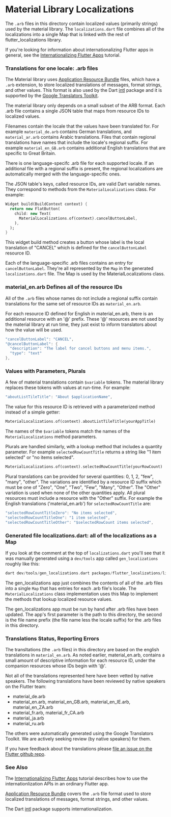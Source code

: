 # Material Library Localizations

The `.arb` files in this directory contain localized values (primarily
strings) used by the material library.  The `localizations.dart` file
combines all of the localizations into a single Map that is
linked with the rest of flutter_localizations library.

If you're looking for information about internationalizing Flutter
apps in general, see the
[Internationalizing Flutter Apps](https://flutter.io/tutorials/internationalization/) tutorial.


### Translations for one locale: .arb files

The Material library uses
[Application Resource Bundle](https://code.google.com/p/arb/wiki/ApplicationResourceBundleSpecification)
files, which have a `.arb` extension, to store localized translations
of messages, format strings, and other values. This format is also
used by the Dart [intl](https://pub.dartlang.org/packages/intl)
package and it is supported by the
[Google Translators Toolkit](https://translate.google.com/toolkit).

The material library only depends on a small subset of the ARB format.
Each .arb file contains a single JSON table that maps from resource
IDs to localized values.

Filenames contain the locale that the values have been translated
for. For example `material_de.arb` contains German translations, and
`material_ar.arb` contains Arabic translations. Files that contain
regional translations have names that include the locale's regional
suffix. For example `material_en_GB.arb` contains additional English
translations that are specific to Great Britain.

There is one language-specifc .arb file for each supported locale. If
an additional file with a regional suffix is present, the regional
localizations are automatically merged with the language-specific ones.

The JSON table's keys, called resource IDs, are valid Dart variable
names. They correspond to methods from the `MaterialLocalizations`
class. For example:

```dart
Widget build(BuildContext context) {
  return new FlatButton(
    child: new Text(
      MaterialLocalizations.of(context).cancelButtonLabel,
    ),
  );
}
```

This widget build method creates a button whose label is the local
translation of "CANCEL" which is defined for the `cancelButtonLabel`
resource ID.

Each of the language-specific .arb files contains an entry for
`cancelButtonLabel`. They're all represented by the `Map` in the
generated `localizations.dart` file. The Map is used by the
MaterialLocalizations class.


### material_en.arb Defines all of the resource IDs

All of the `.arb` files whose names do not include a regional suffix
contain translations for the same set of resource IDs as
`material_en.arb`.

For each resource ID defined for English in material_en.arb, there is
an additional resource with an '@' prefix. These '@' resources are not
used by the material library at run time, they just exist to inform
translators about how the value will be used.

```dart
"cancelButtonLabel": "CANCEL",
"@cancelButtonLabel": {
  "description": "The label for cancel buttons and menu items.",
  "type": "text"
},
```


### Values with Parameters, Plurals

A few of material translations contain `$variable` tokens. The
material library replaces these tokens with values at run-time. For
example:

```dart
"aboutListTileTitle": "About $applicationName",
```

The value for this resource ID is retrieved with a parameterized
method instead of a simple getter:

```dart
MaterialLocalizations.of(context).aboutListTileTitle(yourAppTitle)
```

The names of the `$variable` tokens match the names of the
`MaterialLocalizations` method parameters.


Plurals are handled similarly, with a lookup method that includes a
quantity parameter. For example `selectedRowCountTitle` returns a
string like "1 item selected" or "no items selected".

```dart
MaterialLocalizations.of(context).selectedRowCountTitle(yourRowCount)
```

Plural translations can be provided for several quantities: 0, 1, 2,
"few", "many", "other". The variations are identified by a resource ID
suffix which must be one of "Zero", "One", "Two", "Few", "Many",
"Other". The "Other" variation is used when none of the other
quantities apply. All plural resources must include a resource with
the "Other" suffix. For example the English translations
('material_en.arb') for `selectedRowCountTitle` are:

```dart
"selectedRowCountTitleZero": "No items selected",
"selectedRowCountTitleOne": "1 item selected",
"selectedRowCountTitleOther": "$selectedRowCount items selected",
```


### Generated file localizations.dart: all of the localizations as a Map

If you look at the comment at the top of `localizations.dart` you'll
see that it was manually generated using a `dev/tools` app called
`gen_localizations` roughly like this:

```dart
dart dev/tools/gen_localizations.dart packages/flutter_localizations/lib/src/l10n material
```

The gen_localizations app just combines the contents of all of the
.arb files into a single `Map` that has entries for each .arb
file's locale. The `MaterialLocalizations` class implementation uses
this Map to implement the methods that lookup localized resource
values.

The gen_localizations app must be run by hand after .arb files have
been updated. The app's first parameter is the path to this directory,
the second is the file name prefix (the file name less the locale
suffix) for the .arb files in this directory.


### Translations Status, Reporting Errors

The transltations (the `.arb` files) in this directory are based on
the english translations in `material_en.arb`. As noted earlier,
material_en.arb, contains a small amount of descriptive information
for each resource ID, under the companion resources whose IDs begin
with '@'.

Not all of the translations represented here have been vetted by
native speakers. The following translations have been reviewed by
native speakers on the Flutter team:

*  material_de.arb
*  material_en.arb, material_en_GB.arb, material_en_IE.arb, material_en_ZA.arb
*  material_fr.arb, material_fr_CA.arb
*  material_ja.arb
*  material_ru.arb

The others were automatically generated using the Google Translators
Toolkit. We are actively seeking review (by native speakers) for them.

If you have feedback about the translations please
[file an issue on the Flutter github repo](https://github.com/flutter/flutter/issues/new).


### See Also

The [Internationalizing Flutter Apps](https://flutter.io/tutorials/internationalization/)
tutorial describes how to use the internationlization APIs in an
ordinary Flutter app.

[Application Resource Bundle](https://code.google.com/p/arb/wiki/ApplicationResourceBundleSpecification)
covers the `.arb` file format used to store localized translations
of messages, format strings, and other values.

The Dart [intl](https://pub.dartlang.org/packages/intl)
package supports internationalization.
